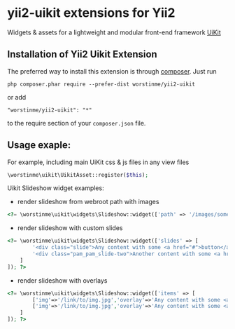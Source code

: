 # yii2-uikit extensions for Yii2

Widgets & assets for a lightweight and modular front-end framework [UiKit](http://getuikit.com/) 


Installation of Yii2 Uikit Extension
------------------------------------

The preferred way to install this extension is through [composer](http://getcomposer.org/download/). Just run

```
php composer.phar require --prefer-dist worstinme/yii2-uikit
```
or add

```
"worstinme/yii2-uikit": "*"
```
to the require section of your `composer.json` file.


Usage exaple:
-------------

For example, including main UiKit css & js files in any view files

```php
\worstinme\uikit\UikitAsset::register($this);
```
Uikit Slideshow widget examples:
 * render slideshow from webroot path with images
```php
<?= \worstinme\uikit\widgets\Slideshow::widget(['path' => '/images/somefolder/']) ?>
```
 * render slideshow with custom slides
```php
<?= \worstinme\uikit\widgets\Slideshow::widget(['slides' => [
		'<div class="slide">Any content with some <a href="#">button</a> e.g.</div>'
		'<div class="pam_pam_slide-two">Another content with some <a href="#">button</a> e.g.</div>'
	]
]); ?>
```
 * render slideshow with overlays 
```php
<?= \worstinme\uikit\widgets\Slideshow::widget(['items' => [
		['img'=>'/link/to/img.jpg','overlay'=>'Any content with some <a href="#">button</a> e.g.'],
		['img'=>'/link/to/img.jpg','overlay'=>'Any content with some <a href="#">button</a> e.g.'],
	]
]); ?>
```